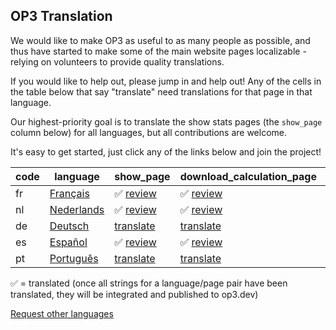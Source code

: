## OP3 Translation

We would like to make OP3 as useful to as many people as possible, and thus have started to make some of the main website pages localizable - relying on volunteers to provide quality translations.

If you would like to help out, please jump in and help out!  Any of the cells in the table below that say "translate" need translations for that page in that language.

Our highest-priority goal is to translate the show stats pages (the `show_page` column below) for all languages, but all contributions are welcome.

It's easy to get started, just click any of the links below and join the project!

| code | language | show_page | download_calculation_page | home_page | setup_page |
| --- | --- | --- | --- | --- | --- |
| fr | [Français](https://app.transifex.com/op3/op3/translate/#fr/) | ✅ [review](https://app.transifex.com/op3/op3/translate/#fr/show_page) | ✅ [review](https://app.transifex.com/op3/op3/translate/#fr/download_calculation_page) | ✅ [review](https://app.transifex.com/op3/op3/translate/#fr/home_page) | ✅ [review](https://app.transifex.com/op3/op3/translate/#fr/setup_page) |
| nl | [Nederlands](https://app.transifex.com/op3/op3/translate/#nl/) | ✅ [review](https://app.transifex.com/op3/op3/translate/#nl/show_page) | ✅ [review](https://app.transifex.com/op3/op3/translate/#nl/download_calculation_page) | ✅ [review](https://app.transifex.com/op3/op3/translate/#nl/home_page) | ✅ [review](https://app.transifex.com/op3/op3/translate/#nl/setup_page) |
| de | [Deutsch](https://app.transifex.com/op3/op3/translate/#de/) | [translate](https://app.transifex.com/op3/op3/translate/#de/show_page) | [translate](https://app.transifex.com/op3/op3/translate/#de/download_calculation_page) | [translate](https://app.transifex.com/op3/op3/translate/#de/home_page) | [translate](https://app.transifex.com/op3/op3/translate/#de/setup_page) |
| es | [Español](https://app.transifex.com/op3/op3/translate/#es/) | ✅ [review](https://app.transifex.com/op3/op3/translate/#es/show_page) | ✅ [review](https://app.transifex.com/op3/op3/translate/#es/download_calculation_page) | ✅ [review](https://app.transifex.com/op3/op3/translate/#es/home_page) | ✅ [review](https://app.transifex.com/op3/op3/translate/#es/setup_page) |
| pt | [Português](https://app.transifex.com/op3/op3/translate/#pt/) | [translate](https://app.transifex.com/op3/op3/translate/#pt/show_page) | [translate](https://app.transifex.com/op3/op3/translate/#pt/download_calculation_page) | [translate](https://app.transifex.com/op3/op3/translate/#pt/home_page) | [translate](https://app.transifex.com/op3/op3/translate/#pt/setup_page) |

✅ = translated (once all strings for a language/page pair have been translated, they will be integrated and published to op3.dev)

[Request other languages](https://explore.transifex.com/op3/op3/)


